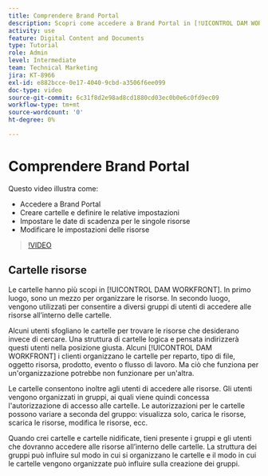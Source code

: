 ```yaml
---
title: Comprendere Brand Portal
description: Scopri come accedere a Brand Portal in [!UICONTROL DAM WORKFRONT], crea cartelle, imposta le date di scadenza delle singole risorse e modifica le impostazioni delle risorse.
activity: use
feature: Digital Content and Documents
type: Tutorial
role: Admin
level: Intermediate
team: Technical Marketing
jira: KT-8966
exl-id: e882bcce-0e17-4040-9cbd-a3506f6ee099
doc-type: video
source-git-commit: 6c31f8d2e98ad8cd1880cd03ec0b0e6c0fd9ec09
workflow-type: tm+mt
source-wordcount: '0'
ht-degree: 0%

---
```


# Comprendere Brand Portal

Questo video illustra come:

* Accedere a Brand Portal
* Creare cartelle e definire le relative impostazioni
* Impostare le date di scadenza per le singole risorse
* Modificare le impostazioni delle risorse

>[!VIDEO](https://video.tv.adobe.com/v/335229/?quality=12&learn=on)

## Cartelle risorse

Le cartelle hanno più scopi in [!UICONTROL DAM WORKFRONT]. In primo luogo, sono un mezzo per organizzare le risorse. In secondo luogo, vengono utilizzati per consentire a diversi gruppi di utenti di accedere alle risorse all’interno delle cartelle.

Alcuni utenti sfogliano le cartelle per trovare le risorse che desiderano invece di cercare. Una struttura di cartelle logica e pensata indirizzerà questi utenti nella posizione giusta. Alcuni [!UICONTROL DAM WORKFRONT] i clienti organizzano le cartelle per reparto, tipo di file, oggetto risorsa, prodotto, evento o flusso di lavoro. Ma ciò che funziona per un&#39;organizzazione potrebbe non funzionare per un&#39;altra.

Le cartelle consentono inoltre agli utenti di accedere alle risorse. Gli utenti vengono organizzati in gruppi, ai quali viene quindi concessa l&#39;autorizzazione di accesso alle cartelle. Le autorizzazioni per le cartelle possono variare a seconda del gruppo: visualizza solo, carica le risorse, scarica le risorse, modifica le risorse, ecc.

Quando crei cartelle e cartelle nidificate, tieni presente i gruppi e gli utenti che dovranno accedere alle risorse all’interno delle cartelle. La struttura dei gruppi può influire sul modo in cui si organizzano le cartelle e il modo in cui le cartelle vengono organizzate può influire sulla creazione dei gruppi.
